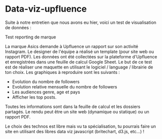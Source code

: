 # Data-viz-upfluence
Suite à notre entretien que nous avons eu hier, voici un test de visualisation de données :
 
Test reporting de marque
 
La marque Asics demande à Upfluence un rapport sur son activité Instagram. Le designer de l'équipe a réalisé un template (pour site web ou rapport PDF). Les données ont été collectées sur la plateforme d'Upfluence et enregistrées dans une feuille de calcul Google Sheet. Le but de ce test est de réaliser une maquette en utilisant le logiciel / language / librairie de ton choix. Les graphiques à reproduire sont les suivants :
- Evolution du nombre de followers
- Evolution relative mensuelle du nombre de followers
- Les audiences genre, age et pays
- Afficher les top posts.
 
Toutes les informations sont dans la feuille de calcul et les dossiers partagés.
Le rendu peut être un site web (dynamique ou statique) ou un rapport PDF.
 
Le choix des technos est libre mais vu ta spécialisation, tu pourrais faire un site en utilisant des libres data viz javascript (britechart, d3.js, etc...) !

